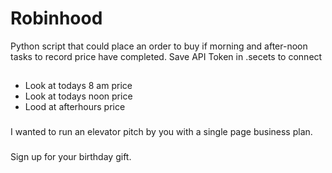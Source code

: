 # Robinhood
Python script that could place an order to buy if morning and after-noon tasks to record price have completed.
Save API Token in .secets to connect

##
 * Look at todays 8 am price
 * Look at todays noon price
 * Lood at afterhours price 

###
I wanted to run an elevator pitch by you with a single page business plan.

###
Sign up for your birthday gift.
